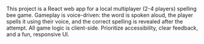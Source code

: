<!-- Use this file to provide workspace-specific custom instructions to Copilot. For more details, visit https://code.visualstudio.com/docs/copilot/copilot-customization#_use-a-githubcopilotinstructionsmd-file -->

This project is a React web app for a local multiplayer (2-4 players) spelling bee game. Gameplay is voice-driven: the word is spoken aloud, the player spells it using their voice, and the correct spelling is revealed after the attempt. All game logic is client-side. Prioritize accessibility, clear feedback, and a fun, responsive UI.
